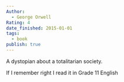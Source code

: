 ```yaml
---
Author:
  - George Orwell
Rating: 4
date_finished: 2015-01-01
tags:
  - book
publish: true
---
```


A dystopian about a totalitarian society.

If I remember right I read it in Grade 11 English
